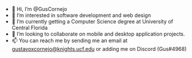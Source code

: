 - 👋 Hi, I’m @GusCornejo
- 👀 I’m interested in software development and web design
- 🌱 I’m currently getting a Computer Science degree at University of Central Florida
- 💞️ I’m looking to collaborate on mobile and desktop application projects.
- 📫 You can reach me by sending me an email at gustavoxcornejo@knights.ucf.edu or adding me on Discord (Gus#4968)
